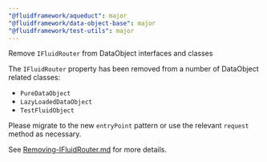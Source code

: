 ```yaml
---
"@fluidframework/aqueduct": major
"@fluidframework/data-object-base": major
"@fluidframework/test-utils": major
---
```


Remove `IFluidRouter` from DataObject interfaces and classes

The `IFluidRouter` property has been removed from a number of DataObject related classes:

-   `PureDataObject`
-   `LazyLoadedDataObject`
-   `TestFluidObject`

Please migrate to the new `entryPoint` pattern or use the relevant `request` method as necessary.

See [Removing-IFluidRouter.md](https://github.com/microsoft/FluidFramework/blob/main/packages/common/core-interfaces/Removing-IFluidRouter.md) for more details.
